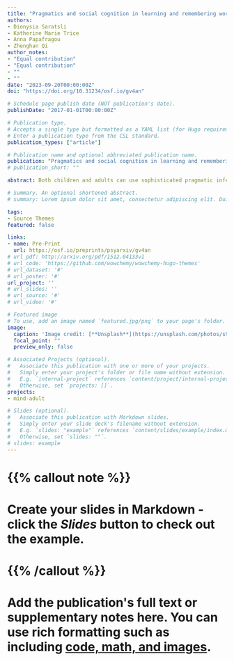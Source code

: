 ```yaml
---
title: "Pragmatics and social cognition in learning and remembering words"
authors:
- Dionysia Saratsli
- Katherine Marie Trice
- Anna Papafragou
- Zhenghan Qi
author_notes:
- "Equal contribution"
- "Equal contribution"
- ""
- ""
date: "2023-09-20T00:00:00Z"
doi: "https://doi.org/10.31234/osf.io/gv4an"

# Schedule page publish date (NOT publication's date).
publishDate: "2017-01-01T00:00:00Z"

# Publication type.
# Accepts a single type but formatted as a YAML list (for Hugo requirements).
# Enter a publication type from the CSL standard.
publication_types: ["article"]

# Publication name and optional abbreviated publication name.
publication: "Pragmatics and social cognition in learning and remembering words"
# publication_short: ""

abstract: Both children and adults can use sophisticated pragmatic inferences to acquire word meanings. An intriguing hypothesis is that words actively acquired via pragmatic inference (as opposed to simpler and more direct word-to-world mapping) might be better retained over time. On this hypothesis, to the extent that socio-cognitive skills support pragmatic computation, such socio-cognitive skills should also support inferentially-driven word learning outcomes. In the current study, we compared adults’ immediate attainment and later retention of novel word meanings acquired through either direct mapping or pragmatic inference. We found that pragmatic inference facilitated the retention of novel words compared to direct mapping (Experiment 1). Moreover, better socio-cognitive skills, measured by the Mind-in-the-Eyes task, were associated with better retention specifically for meanings that were inferred but not for meanings acquired through direct mapping (Experiment 1). Furthermore, when social cognition was taxed before word learning, the advantage of pragmatic inference for meaning retention in the same paradigm was diminished (Experiment 2). In conclusion, pragmatic processes supported by social cognition affect both encoding and memory consolidation of novel word meanings.

# Summary. An optional shortened abstract.
# summary: Lorem ipsum dolor sit amet, consectetur adipiscing elit. Duis posuere tellus ac # convallis placerat. Proin tincidunt magna sed ex sollicitudin condimentum.

tags:
- Source Themes
featured: false

links:
- name: Pre-Print
  url: https://osf.io/preprints/psyarxiv/gv4an
# url_pdf: http://arxiv.org/pdf/1512.04133v1
# url_code: 'https://github.com/wowchemy/wowchemy-hugo-themes'
# url_dataset: '#'
# url_poster: '#'
url_project: ''
# url_slides: ''
# url_source: '#'
# url_video: '#'

# Featured image
# To use, add an image named `featured.jpg/png` to your page's folder. 
image:
  caption: 'Image credit: [**Unsplash**](https://unsplash.com/photos/s9CC2SKySJM)'
  focal_point: ""
  preview_only: false

# Associated Projects (optional).
#   Associate this publication with one or more of your projects.
#   Simply enter your project's folder or file name without extension.
#   E.g. `internal-project` references `content/project/internal-project/index.md`.
#   Otherwise, set `projects: []`.
projects:
- mind-adult

# Slides (optional).
#   Associate this publication with Markdown slides.
#   Simply enter your slide deck's filename without extension.
#   E.g. `slides: "example"` references `content/slides/example/index.md`.
#   Otherwise, set `slides: ""`.
# slides: example
---
```


# {{% callout note %}}
# Create your slides in Markdown - click the *Slides* button to check out the example.
# {{% /callout %}}
# 
# Add the publication's **full text** or **supplementary notes** here. You can use rich formatting such as including [code, math, and images](https://wowchemy.com/docs/content/writing-markdown-latex/).
